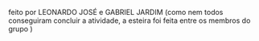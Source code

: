 feito por LEONARDO JOSÉ  e  GABRIEL JARDIM (como nem todos conseguiram concluir a atividade,   a esteira foi feita entre os membros do grupo )
